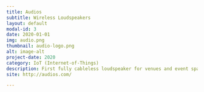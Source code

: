 ```yaml
---
title: Audios
subtitle: Wireless Loudspeakers
layout: default
modal-id: 3
date: 2020-01-01
img: audio.png
thumbnail: audio-logo.png
alt: image-alt
project-date: 2020
category: IoT (Internet-of-Things)
description: First fully cableless loudspeaker for venues and event spaces
site: http://audios.com/

---
```


